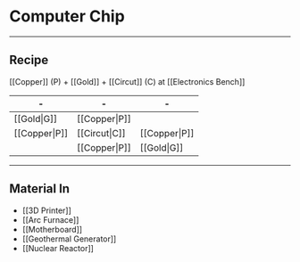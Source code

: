 # Computer Chip
---
## Recipe
[[Copper]] (P) + [[Gold]] + [[Circut]] (C) at [[Electronics Bench]]

| - | - | - |
| - | - | - |
| [[Gold\|G]] | [[Copper\|P]] |  |
| [[Copper\|P]] | [[Circut\|C]] | [[Copper\|P]] |
|  | [[Copper\|P]] | [[Gold\|G]] |

---
## Material In
- [[3D Printer]]
- [[Arc Furnace]]
- [[Motherboard]]
- [[Geothermal Generator]]
- [[Nuclear Reactor]]